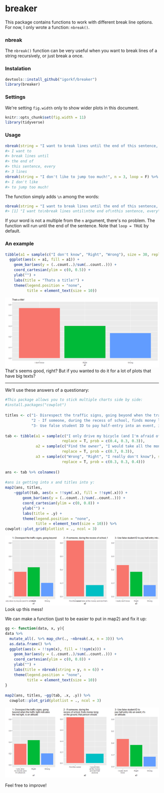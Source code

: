 
breaker
=======

This package contains functions to work with different break line options. For now, I only wrote a function: `nbreak()`.

### nbreak

The `nbreak()` function can be very useful when you want to break lines of a string recursively, or just break a once.

### Instalation

``` r
devtools::install_github("igorkf/breaker")
library(breaker)
```

### Settings

We're setting `fig.width` only to show wider plots in this document.

``` r
knitr::opts_chunk$set(fig.width = 11)
library(tidyverse)
```

### Usage

``` r
nbreak(string = "I want to break lines until the end of this sentence, every 3 lines", n = 3, loop = T) %>% cat()
#> I want to
#> break lines until
#> the end of
#> this sentence, every
#> 3 lines
nbreak(string = "I don't like to jump too much!", n = 3, loop = F) %>% cat()
#> I don't like
#> to jump too much!
```

The function simply adds `\n` among the words:

``` r
nbreak(string = "I want to break lines until the end of this sentence, every 3 lines", n = 3, loop = T)
#> [1] "I want to\nbreak lines until\nthe end of\nthis sentence, every\n3 lines"
```

If your word is not a multiple from the `n` argument, there's no problem. The function will run until the end of the sentence. Note that `loop = TRUE` by default.

### An example

``` r
tibble(a1 = sample(c("I don't know", "Right", "Wrong"), size = 30, replace = T, prob = c(0.4, 0.3, 0.3))) %>% 
  ggplot(aes(x = a1, fill = a1)) +
    geom_bar(aes(y = (..count..)/sum(..count..))) +
    coord_cartesian(ylim = c(0, 0.5)) +
    ylab("") +
    labs(title = "Thats a title!") +
    theme(legend.position = "none",
          title = element_text(size = 10))
```

![](README-unnamed-chunk-6-1.png) That's seems good, right? But if you wanted to do it for a lot of plots that have big texts?

------------------------------------------------------------------------

We'll use these answers of a questionary:

``` r
#This package allows you to stick multiple charts side by side:
#install.packages("cowplot")

titles <- c("1- Disrespect the traffic signs, going beyond when the traffic light indicates the red light, is an attitude:",
            "2 - If someone, during the recess of school, finds money lying on the ground, that person should:",
            "3- Use false student ID to pay half-entry into an event, it's an attitude:")

tab <- tibble(a1 = sample(c("I only drive my bicycle (and I'm afraid of)", "Right", "Wrong"), size = 30,
                          replace = T, prob = c(0.4, 0.3, 0.3)),
              a2 = sample(c("Find the owner", "I would take all the money and don't tell anybody"), size = 30,
                          replace = T, prob = c(0.7, 0.3)),
              a3 = sample(c("Wrong", "Right", "I really don't know"), size = 30,
                          replace = T, prob = c(0.3, 0.3, 0.4)))

ans <- tab %>% colnames()

#ans is getting into x and titles into y:
map2(ans, titles,
    ~ggplot(tab, aes(x = !!sym(.x), fill = !!sym(.x))) +
        geom_bar(aes(y = (..count..)/sum(..count..))) +
        coord_cartesian(ylim = c(0, 0.8)) +
        ylab("") +
        labs(title = .y) +
        theme(legend.position = "none",
              title = element_text(size = 10))) %>% 
cowplot::plot_grid(plotlist = ., ncol = 3)
```

![](README-unnamed-chunk-7-1.png) Look up this mess!

We can make a function (just to be easier to put in map2) and fix it up:

``` r
gg <- function(data, x, y){
data %>%
  mutate_all(. %>% map_chr(., ~nbreak(.x, n = 3))) %>% 
  as.data.frame() %>% 
  ggplot(aes(x = !!sym(x), fill = !!sym(x))) +
    geom_bar(aes(y = (..count..)/sum(..count..))) +
    coord_cartesian(ylim = c(0, 0.8)) +
    ylab("") +
    labs(title = nbreak(string = y, n = 6)) +
    theme(legend.position = "none",
          title = element_text(size = 10))
}

map2(ans, titles, ~gg(tab, .x, .y)) %>% 
  cowplot::plot_grid(plotlist = ., ncol = 3)
```

![](README-unnamed-chunk-8-1.png)

Feel free to improve!
